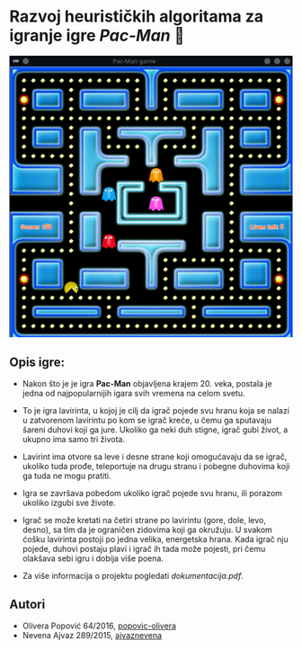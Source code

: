 # Razvoj heurističkih algoritama za igranje igre *Pac-Man* :robot:

![Gif igre](screenshots/game.gif)

## Opis igre:

- Nakon što je je igra **Pac-Man** objavljena krajem 20. veka, postala je jedna od najpopularnijih igara svih vremena na celom svetu. 

- To je igra lavirinta, u kojoj je cilj da igrač pojede svu hranu koja se nalazi u zatvorenom lavirintu po kom se igrač kreće, u čemu ga sputavaju šareni duhovi koji ga jure. Ukoliko ga neki duh stigne, igrač gubi život, a ukupno ima samo tri života. 

- Lavirint ima otvore sa leve i desne strane koji omogućavaju da se igrač, ukoliko tuda prođe, teleportuje na drugu stranu i pobegne duhovima koji ga tuda ne mogu pratiti.

- Igra se završava pobedom ukoliko igrač pojede svu hranu, ili porazom ukoliko izgubi sve živote. 

- Igrač se može kretati na četiri strane po lavirintu (gore, dole, levo, desno), sa tim da je ograničen zidovima koji ga okružuju. U svakom ćošku lavirinta postoji po jedna velika, energetska hrana. Kada igrač nju pojede, duhovi postaju plavi i igrač ih tada može pojesti, pri čemu olakšava sebi igru i dobija više poena.

- Za više informacija o projektu pogledati *dokumentacija.pdf*.

## Autori 

- Olivera Popović 64/2016,  [popovic-olivera](https://github.com/popovic-olivera)
- Nevena Ajvaz 289/2015,  [ajvaznevena](https://https://github.com/ajvaznevena)
